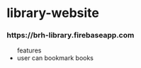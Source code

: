# library-website

<h3>https://brh-library.firebaseapp.com</h3>
<ul>features
  <li>user can bookmark books</li>
